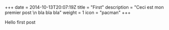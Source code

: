 +++
date = 2014-10-13T20:07:19Z
title = "First"
description = "Ceci est mon premier post \n bla bla bla"
weight = 1
icon = "pacman"
+++

Hello first post
